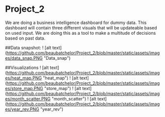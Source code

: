 # Project_2
We are doing a business intelligence dashboard for dummy data. This dashboard will contain
three different visuals that will be updateable based on used input. We are doing this as a tool to 
make a multitude of decisions based on past data.

##Data snapshot:
! [alt text] (https://github.com/beaubatchelor/Project_2/blob/master/static/assets/images/data_snap.PNG "Data_snap")
 
##Visualizations 
! [alt text] (https://github.com/beaubatchelor/Project_2/blob/master/static/assets/images/heat_map.PNG  "heat_map")
! [alt text] (https://github.com/beaubatchelor/Project_2/blob/master/static/assets/images/store_map.PNG  "store_map")
! [alt text] (https://github.com/beaubatchelor/Project_2/blob/master/static/assets/images/month_scatter.PNG  "month_scatter")
! [alt text] (https://github.com/beaubatchelor/Project_2/blob/master/static/assets/images/year_rev.PNG  "year_rev")